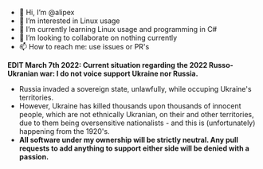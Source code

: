 - 👋 Hi, I’m @alipex
- 👀 I’m interested in Linux usage
- 🌱 I’m currently learning Linux usage and programming in C#
- 💞️ I’m looking to collaborate on nothing currently
- 📫 How to reach me: use issues or PR's

**EDIT March 7th 2022: Current situation regarding the 2022 Russo-Ukranian war: I do not voice support Ukraine nor Russia.**
- Russia invaded a sovereign state, unlawfully, while occuping Ukraine's territories.
- However, Ukraine has killed thousands upon thousands of innocent people, which are not ethnically Ukranian, on their and other territories, due to them being oversensitive nationalists - and this is (unfortunately) happening from the 1920's. 
- **All software under my ownership will be strictly neutral. Any pull requests to add anything to support either side will be denied with a passion.**

<!---
alipex/alipex is a ✨ special ✨ repository because its `README.md` (this file) appears on your GitHub profile.
You can click the Preview link to take a look at your changes.
--->

<!---
alipex/alipex is a ✨ special ✨ repository because its `README.md` (this file) appears on your GitHub profile.
You can click the Preview link to take a look at your changes.
--->
